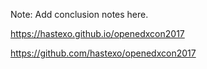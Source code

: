<!-- .slide: data-background-image="static/images/by-sa.svg" data-background-size="contain" -->

Note: Add conclusion notes here.


https://hastexo.github.io/openedxcon2017

https://github.com/hastexo/openedxcon2017
